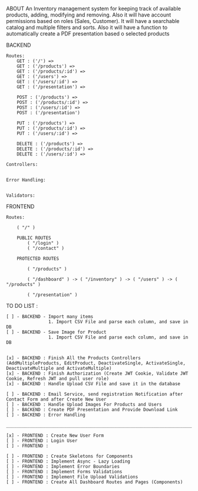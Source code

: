 ABOUT
An Inventory management system for keeping track of available products, adding, modifying and removing. Also it will have account permissions based on roles (Sales, Customer). It will have a searchable catalog and multiple filters and sorts. Also it will have a function to automatically create a PDF presentation based o selected products

BACKEND

    Routes:
        GET : ('/') =>
        GET : ('/products') =>
        GET : ('/products/:id') =>
        GET : ('/users') =>
        GET : ('/users/:id') =>
        GET : ('/presentation') =>

        POST : ('/products') =>
        POST : ('/products/:id') =>
        POST : ('/users/:id') =>
        POST : ('/presentation')

        PUT : ('/products') =>
        PUT : ('/products/:id') =>
        PUT : ('/users/:id') =>

        DELETE : ('/products') =>
        DELETE : ('/products/:id') =>
        DELETE : ('/users/:id') =>

    Controllers:


    Error Handling:


    Validators:

FRONTEND

    Routes:

        ( "/" )

        PUBLIC ROUTES
            ( "/login" )
            ( "/contact" )

        PROTECTED ROUTES

            ( "/products" )

            ( "/dashboard" ) -> ( "/inventory" ) -> ( "/users" ) -> ( "/products" )

            ( "/presentation" )

TO DO LIST :

    [ ] - BACKEND - Import many items
                    1. Import CSV File and parse each column, and save in DB
    [ ] - BACKEND - Save Image for Product
                    1. Import CSV File and parse each column, and save in DB


    [x] - BACKEND : Finish All the Products Controllers (AddMultipleProducts, EditProduct, DeactivateSingle, ActivateSingle, DeactivateMultiple and ActivateMultiple)
    [x] - BACKEND : Finish Authorization (Create JWT Cookie, Validate JWT Cookie, Refresh JWT and pull user role)
    [x] - BACKEND : Handle Upload CSV File and save it in the database

    [ ] - BACKEND : Email Service, send registration Notification after Contact Form and after Create New User
    [ ] - BACKEND : Handle Upload Images For Products and Users
    [ ] - BACKEND : Create PDF Presentation and Provide Download Link
    [ ] - BACKEND : Error Handling

    ________________________________________________________________________________________________________________

    [x] - FRONTEND : Create New User Form
    [ ] - FRONTEND : Login User
    [ ] - FRONTEND :

    [ ] - FRONTEND : Create Skeletons for Components
    [ ] - FRONTEND : Implement Async - Lazy Loading
    [ ] - FRONTEND : Implement Error Boundaries
    [ ] - FRONTEND : Implement Forms Validations
    [ ] - FRONTEND : Implement File Upload Validations
    [ ] - FRONTEND : Create All Dashboard Routes and Pages (Components)
